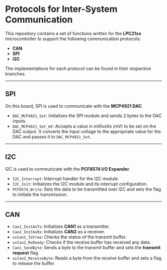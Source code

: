 # Protocols for Inter-System Communication

This repository contains a set of functions written for the **LPC21xx** microcontroller to support the following communication protocols:

- **CAN**
- **SPI**
- **I2C**

The implementations for each protocol can be found in their respective branches.

---

## SPI

On this board, SPI is used to communicate with the **MCP4921 DAC**.

- `DAC_MCP4921_Set`: Initializes the SPI module and sends 2 bytes to the DAC inputs.  
- `DAC_MCP4921_Set_mV`: Accepts a value in millivolts (mV) to be set on the DAC output. It converts the input voltage to the appropriate value for the DAC and passes it to `DAC_MCP4921_Set`.

---

## I2C

I2C is used to communicate with the **PCF8574 I/O Expander**.

- `I2C_Interrupt`: Interrupt handler for the I2C module.  
- `I2C_Init`: Initializes the I2C module and its interrupt configuration.  
- `PCF8574_Write`: Sets the data to be transmitted over I2C and sets the flag to initiate the transmission.

---

## CAN

- `Can1_InitAsTx`: Initializes **CAN1** as a transmitter.  
- `Can2_InitAsRx`: Initializes **CAN2** as a receiver.  
- `ucCan1_TxFree`: Checks the status of the transmit buffer.  
- `ucCan2_RxReady`: Checks if the receive buffer has received any data.  
- `Can1_SendByte`: Sends a byte to the transmit buffer and sets the **transmit request** flag.  
- `ucCan2_ReceiveByte`: Reads a byte from the receive buffer and sets a flag to release the buffer.
